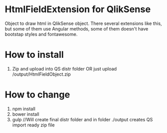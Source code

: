 # HtmlFieldExtension for QlikSense
Object to draw html in QlikSense object. There several extensions like this, but some of them use Angular methods, some of them doesn't have bootstap styles and fontawesome. 

# How to install 
1. Zip and upload into QS distr folder OR just upload /output/HtmlFieldObject.zip

# How to change
1. npm install
2. bower install 
3. gulp //Will create final distr folder and in folder ./output creates QS import ready zip file

